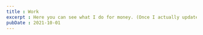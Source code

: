 ```yaml
---
title : Work
excerpt : Here you can see what I do for money. (Once I actually update this page with some content).
pubDate : 2021-10-01
---
```

